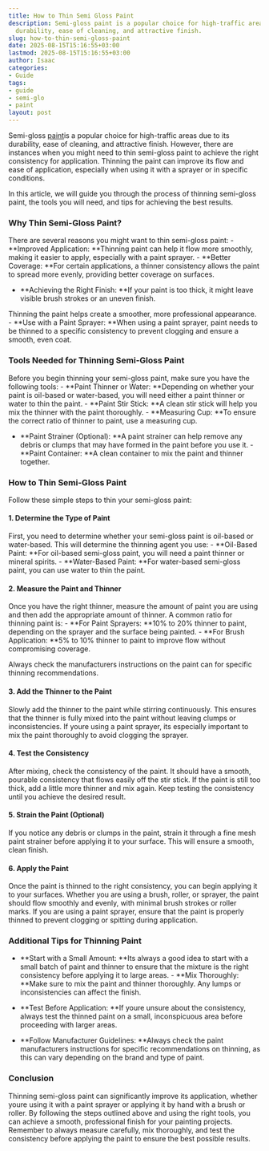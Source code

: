 ```yaml
---
title: How to Thin Semi Gloss Paint
description: Semi-gloss paint is a popular choice for high-traffic areas due to its
  durability, ease of cleaning, and attractive finish.
slug: how-to-thin-semi-gloss-paint
date: 2025-08-15T15:16:55+03:00
lastmod: 2025-08-15T15:16:55+03:00
author: Isaac
categories:
- Guide
tags:
- guide
- semi-glo
- paint
layout: post
---
```

Semi-gloss [paint](https://pestpolicy.com/airless-paint-sprayer-cleaning-solution/)is a popular choice for high-traffic areas due to its durability, ease of cleaning, and attractive finish. However, there are instances when you might need to thin semi-gloss paint to achieve the right consistency for application. Thinning the paint can improve its flow and ease of application, especially when using it with a sprayer or in specific conditions.

In this article, we will guide you through the process of thinning semi-gloss paint, the tools you will need, and tips for achieving the best results.

###  Why Thin Semi-Gloss Paint?

There are several reasons you might want to thin semi-gloss paint: - **Improved Application: **Thinning paint can help it flow more smoothly, making it easier to apply, especially with a paint sprayer. - **Better Coverage: **For certain applications, a thinner consistency allows the paint to spread more evenly, providing better coverage on surfaces.

- **Achieving the Right Finish: **If your paint is too thick, it might leave visible brush strokes or an uneven finish.

Thinning the paint helps create a smoother, more professional appearance. - **Use with a Paint Sprayer: **When using a paint sprayer, paint needs to be thinned to a specific consistency to prevent clogging and ensure a smooth, even coat.

###  Tools Needed for Thinning Semi-Gloss Paint

Before you begin thinning your semi-gloss paint, make sure you have the following tools: - **Paint Thinner or Water: **Depending on whether your paint is oil-based or water-based, you will need either a paint thinner or water to thin the paint. - **Paint Stir Stick: **A clean stir stick will help you mix the thinner with the paint thoroughly. - **Measuring Cup: **To ensure the correct ratio of thinner to paint, use a measuring cup.

- **Paint Strainer (Optional): **A paint strainer can help remove any debris or clumps that may have formed in the paint before you use it. - **Paint Container: **A clean container to mix the paint and thinner together.

###  How to Thin Semi-Gloss Paint

Follow these simple steps to thin your semi-gloss paint:

####  1. Determine the Type of Paint

First, you need to determine whether your semi-gloss paint is oil-based or water-based. This will determine the thinning agent you use: - **Oil-Based Paint: **For oil-based semi-gloss paint, you will need a paint thinner or mineral spirits. - **Water-Based Paint: **For water-based semi-gloss paint, you can use water to thin the paint.

####  2. Measure the Paint and Thinner

Once you have the right thinner, measure the amount of paint you are using and then add the appropriate amount of thinner. A common ratio for thinning paint is: - **For Paint Sprayers: **10% to 20% thinner to paint, depending on the sprayer and the surface being painted. - **For Brush Application: **5% to 10% thinner to paint to improve flow without compromising coverage.

Always check the manufacturers instructions on the paint can for specific thinning recommendations.

####  3. Add the Thinner to the Paint

Slowly add the thinner to the paint while stirring continuously. This ensures that the thinner is fully mixed into the paint without leaving clumps or inconsistencies. If youre using a paint sprayer, its especially important to mix the paint thoroughly to avoid clogging the sprayer.

####  4. Test the Consistency

After mixing, check the consistency of the paint. It should have a smooth, pourable consistency that flows easily off the stir stick. If the paint is still too thick, add a little more thinner and mix again. Keep testing the consistency until you achieve the desired result.

####  5. Strain the Paint (Optional)

If you notice any debris or clumps in the paint, strain it through a fine mesh paint strainer before applying it to your surface. This will ensure a smooth, clean finish.

####  6. Apply the Paint

Once the paint is thinned to the right consistency, you can begin applying it to your surfaces. Whether you are using a brush, roller, or sprayer, the paint should flow smoothly and evenly, with minimal brush strokes or roller marks. If you are using a paint sprayer, ensure that the paint is properly thinned to prevent clogging or spitting during application.

###  Additional Tips for Thinning Paint

- **Start with a Small Amount: **Its always a good idea to start with a small batch of paint and thinner to ensure that the mixture is the right consistency before applying it to large areas. - **Mix Thoroughly: **Make sure to mix the paint and thinner thoroughly. Any lumps or inconsistencies can affect the finish.

- **Test Before Application: **If youre unsure about the consistency, always test the thinned paint on a small, inconspicuous area before proceeding with larger areas.

- **Follow Manufacturer Guidelines: **Always check the paint manufacturers instructions for specific recommendations on thinning, as this can vary depending on the brand and type of paint.

###  Conclusion

Thinning semi-gloss paint can significantly improve its application, whether youre using it with a paint sprayer or applying it by hand with a brush or roller. By following the steps outlined above and using the right tools, you can achieve a smooth, professional finish for your painting projects. Remember to always measure carefully, mix thoroughly, and test the consistency before applying the paint to ensure the best possible results.
